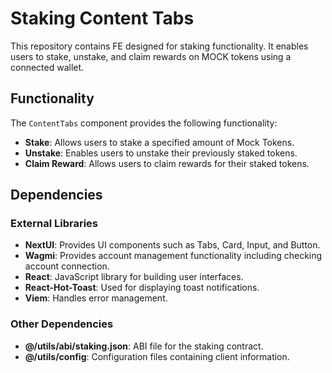 # Staking Content Tabs

This repository contains FE designed for staking functionality. It enables users to stake, unstake, and claim rewards on MOCK tokens using a connected wallet.

## Functionality

The `ContentTabs` component provides the following functionality:

- **Stake**: Allows users to stake a specified amount of Mock Tokens.
- **Unstake**: Enables users to unstake their previously staked tokens.
- **Claim Reward**: Allows users to claim rewards for their staked tokens.

## Dependencies

### External Libraries

- **NextUI**: Provides UI components such as Tabs, Card, Input, and Button.
- **Wagmi**: Provides account management functionality including checking account connection.
- **React**: JavaScript library for building user interfaces.
- **React-Hot-Toast**: Used for displaying toast notifications.
- **Viem**: Handles error management.

### Other Dependencies

- **@/utils/abi/staking.json**: ABI file for the staking contract.
- **@/utils/config**: Configuration files containing client information.
